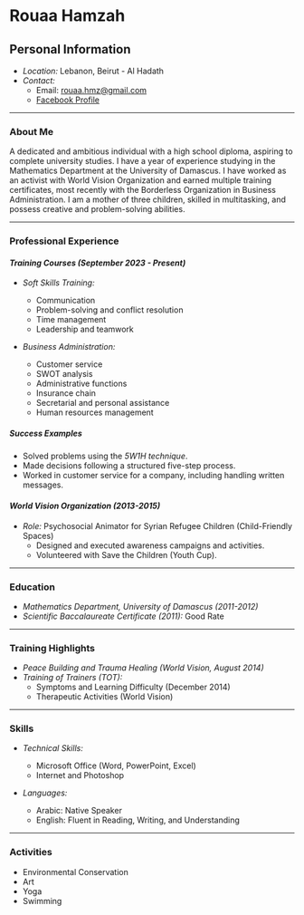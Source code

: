 # Rouaa Hamzah

## Personal Information

- *Location:* Lebanon, Beirut - Al Hadath
- *Contact:*
  - Email: <rouaa.hmz@gmail.com>
  - [Facebook Profile](https://www.facebook.com/share/15fLEQG46Y/?mibextid=wwXIfr)

---

### About Me

A dedicated and ambitious individual with a high school diploma, aspiring to
complete university studies.
I have a year of experience studying in the Mathematics Department at
the University of Damascus.
I have worked as an activist with World Vision Organization and earned multiple training
certificates, most recently with the Borderless Organization in Business Administration.
I am a mother of three children, skilled in multitasking, and possess creative and
problem-solving abilities.

---

### Professional Experience

#### *Training Courses (September 2023 - Present)*

- *Soft Skills Training:*
  - Communication
  - Problem-solving and conflict resolution
  - Time management
  - Leadership and teamwork

- *Business Administration:*
  - Customer service
  - SWOT analysis
  - Administrative functions
  - Insurance chain
  - Secretarial and personal assistance
  - Human resources management

##### Success Examples

- Solved problems using the *5W1H technique*.
- Made decisions following a structured five-step process.
- Worked in customer service for a company, including handling written messages.

#### *World Vision Organization (2013-2015)*

- *Role:* Psychosocial Animator for Syrian Refugee Children (Child-Friendly Spaces)
  - Designed and executed awareness campaigns and activities.
  - Volunteered with Save the Children (Youth Cup).

---

### Education

- *Mathematics Department, University of Damascus (2011-2012)*
- *Scientific Baccalaureate Certificate (2011):* Good Rate

---

### Training Highlights

- *Peace Building and Trauma Healing (World Vision, August 2014)*
- *Training of Trainers (TOT):*
  - Symptoms and Learning Difficulty (December 2014)
  - Therapeutic Activities (World Vision)

---

### Skills

- *Technical Skills:*
  - Microsoft Office (Word, PowerPoint, Excel)
  - Internet and Photoshop

- *Languages:*
  - Arabic: Native Speaker
  - English: Fluent in Reading, Writing, and Understanding

---

### Activities

- Environmental Conservation  
- Art  
- Yoga  
- Swimming
